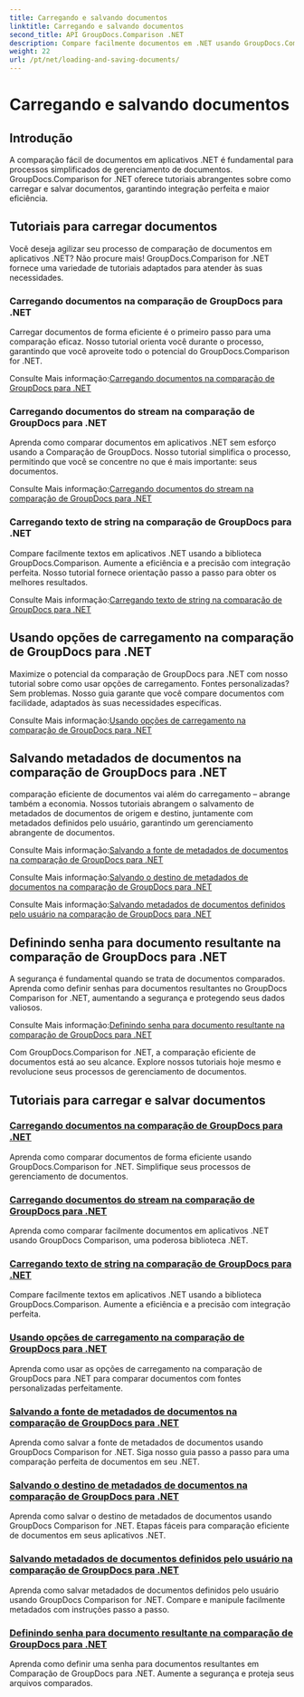 ```yaml
---
title: Carregando e salvando documentos
linktitle: Carregando e salvando documentos
second_title: API GroupDocs.Comparison .NET
description: Compare facilmente documentos em .NET usando GroupDocs.Comparison for .NET. Aprenda a carregar, salvar e utilizar opções de carregamento para gerenciamento eficiente de documentos.
weight: 22
url: /pt/net/loading-and-saving-documents/
---
```


# Carregando e salvando documentos

## Introdução

A comparação fácil de documentos em aplicativos .NET é fundamental para processos simplificados de gerenciamento de documentos. GroupDocs.Comparison for .NET oferece tutoriais abrangentes sobre como carregar e salvar documentos, garantindo integração perfeita e maior eficiência.

## Tutoriais para carregar documentos

Você deseja agilizar seu processo de comparação de documentos em aplicativos .NET? Não procure mais! GroupDocs.Comparison for .NET fornece uma variedade de tutoriais adaptados para atender às suas necessidades.

### Carregando documentos na comparação de GroupDocs para .NET

Carregar documentos de forma eficiente é o primeiro passo para uma comparação eficaz. Nosso tutorial orienta você durante o processo, garantindo que você aproveite todo o potencial do GroupDocs.Comparison for .NET.

 Consulte Mais informação:[Carregando documentos na comparação de GroupDocs para .NET](./loading-documents/)

### Carregando documentos do stream na comparação de GroupDocs para .NET

Aprenda como comparar documentos em aplicativos .NET sem esforço usando a Comparação de GroupDocs. Nosso tutorial simplifica o processo, permitindo que você se concentre no que é mais importante: seus documentos.

 Consulte Mais informação:[Carregando documentos do stream na comparação de GroupDocs para .NET](./loading-documents-from-stream/)

### Carregando texto de string na comparação de GroupDocs para .NET

Compare facilmente textos em aplicativos .NET usando a biblioteca GroupDocs.Comparison. Aumente a eficiência e a precisão com integração perfeita. Nosso tutorial fornece orientação passo a passo para obter os melhores resultados.

 Consulte Mais informação:[Carregando texto de string na comparação de GroupDocs para .NET](./loading-text-from-string/)

## Usando opções de carregamento na comparação de GroupDocs para .NET

Maximize o potencial da comparação de GroupDocs para .NET com nosso tutorial sobre como usar opções de carregamento. Fontes personalizadas? Sem problemas. Nosso guia garante que você compare documentos com facilidade, adaptados às suas necessidades específicas.

 Consulte Mais informação:[Usando opções de carregamento na comparação de GroupDocs para .NET](./using-load-options/)

## Salvando metadados de documentos na comparação de GroupDocs para .NET

comparação eficiente de documentos vai além do carregamento – abrange também a economia. Nossos tutoriais abrangem o salvamento de metadados de documentos de origem e destino, juntamente com metadados definidos pelo usuário, garantindo um gerenciamento abrangente de documentos.

 Consulte Mais informação:[Salvando a fonte de metadados de documentos na comparação de GroupDocs para .NET](./saving-documents-metadata-source/)

 Consulte Mais informação:[Salvando o destino de metadados de documentos na comparação de GroupDocs para .NET](./saving-documents-metadata-target/)

 Consulte Mais informação:[Salvando metadados de documentos definidos pelo usuário na comparação de GroupDocs para .NET](./saving-user-defined-document-metadata/)

## Definindo senha para documento resultante na comparação de GroupDocs para .NET

A segurança é fundamental quando se trata de documentos comparados. Aprenda como definir senhas para documentos resultantes no GroupDocs Comparison for .NET, aumentando a segurança e protegendo seus dados valiosos.

 Consulte Mais informação:[Definindo senha para documento resultante na comparação de GroupDocs para .NET](./setting-password-for-resultant-document/)

Com GroupDocs.Comparison for .NET, a comparação eficiente de documentos está ao seu alcance. Explore nossos tutoriais hoje mesmo e revolucione seus processos de gerenciamento de documentos.
## Tutoriais para carregar e salvar documentos
### [Carregando documentos na comparação de GroupDocs para .NET](./loading-documents/)
Aprenda como comparar documentos de forma eficiente usando GroupDocs.Comparison for .NET. Simplifique seus processos de gerenciamento de documentos.
### [Carregando documentos do stream na comparação de GroupDocs para .NET](./loading-documents-from-stream/)
Aprenda como comparar facilmente documentos em aplicativos .NET usando GroupDocs Comparison, uma poderosa biblioteca .NET.
### [Carregando texto de string na comparação de GroupDocs para .NET](./loading-text-from-string/)
Compare facilmente textos em aplicativos .NET usando a biblioteca GroupDocs.Comparison. Aumente a eficiência e a precisão com integração perfeita.
### [Usando opções de carregamento na comparação de GroupDocs para .NET](./using-load-options/)
Aprenda como usar as opções de carregamento na comparação de GroupDocs para .NET para comparar documentos com fontes personalizadas perfeitamente.
### [Salvando a fonte de metadados de documentos na comparação de GroupDocs para .NET](./saving-documents-metadata-source/)
Aprenda como salvar a fonte de metadados de documentos usando GroupDocs Comparison for .NET. Siga nosso guia passo a passo para uma comparação perfeita de documentos em seu .NET.
### [Salvando o destino de metadados de documentos na comparação de GroupDocs para .NET](./saving-documents-metadata-target/)
Aprenda como salvar o destino de metadados de documentos usando GroupDocs Comparison for .NET. Etapas fáceis para comparação eficiente de documentos em seus aplicativos .NET.
### [Salvando metadados de documentos definidos pelo usuário na comparação de GroupDocs para .NET](./saving-user-defined-document-metadata/)
Aprenda como salvar metadados de documentos definidos pelo usuário usando GroupDocs Comparison for .NET. Compare e manipule facilmente metadados com instruções passo a passo.
### [Definindo senha para documento resultante na comparação de GroupDocs para .NET](./setting-password-for-resultant-document/)
Aprenda como definir uma senha para documentos resultantes em Comparação de GroupDocs para .NET. Aumente a segurança e proteja seus arquivos comparados.